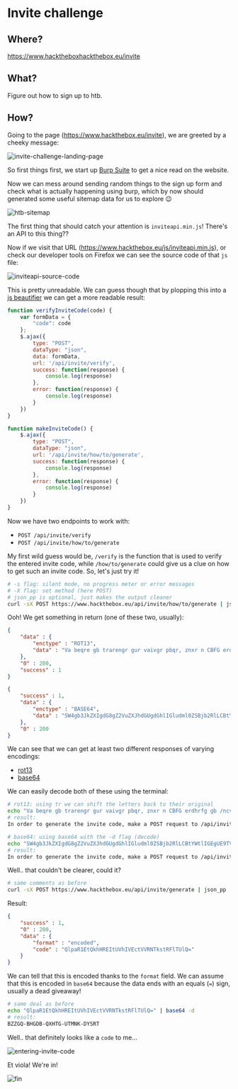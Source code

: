# Invite challenge

## Where?

https://www.hacktheboxhackthebox.eu/invite

## What?

Figure out how to sign up to htb.

## How?

Going to the page (https://www.hackthebox.eu/invite), we are greeted by a cheeky
message:

![invite-challenge-landing-page](../../assets/invite-challenge-0.png)

So first things first, we start up
[Burp Suite](https://portswigger.net/burp/communitydownload) to get a nice read
on the website.

Now we can mess around sending random things to the sign up form and check what
is actually happening using burp, which by now should generated some useful
sitemap data for us to explore 😉

![htb-sitemap](../../assets/invite-challenge-1.png)

The first thing that should catch your attention is `inviteapi.min.js`! There's
an API to this thing??

Now if we visit that URL (https://www.hackthebox.eu/js/inviteapi.min.js), or
check our developer tools on Firefox we can see the source code of that `js`
file:

![inviteapi-source-code](../../assets/invite-challenge-2.png)

This is pretty unreadable. We can guess though that by plopping this into a
[js beautifier](https://beautifier.org) we can get a more readable result:

```js
function verifyInviteCode(code) {
    var formData = {
        "code": code
    };
    $.ajax({
        type: "POST",
        dataType: "json",
        data: formData,
        url: '/api/invite/verify',
        success: function(response) {
            console.log(response)
        },
        error: function(response) {
            console.log(response)
        }
    })
}

function makeInviteCode() {
    $.ajax({
        type: "POST",
        dataType: "json",
        url: '/api/invite/how/to/generate',
        success: function(response) {
            console.log(response)
        },
        error: function(response) {
            console.log(response)
        }
    })
}
```

Now we have two endpoints to work with:

- `POST /api/invite/verify`
- `POST /api/invite/how/to/generate`

My first wild guess would be, `/verify` is the function that is used to verify
the entered invite code, while `/how/to/generate` could give us a clue on how to
get such an invite code. So, let's just try it!

```bash
# -s flag: silent mode, no progress meter or error messages
# -X flag: set method (here POST)
# json_pp is optional, just makes the output cleaner
curl -sX POST https://www.hackthebox.eu/api/invite/how/to/generate | json_pp
```

Ooh! We get something in return (one of these two, usually):

```json
{
    "data" : {
        "enctype" : "ROT13",
        "data" : "Va beqre gb trarengr gur vaivgr pbqr, znxr n CBFG erdhrfg gb /ncv/vaivgr/trarengr"
    },
    "0" : 200,
    "success" : 1
}
```
```json
{
    "success" : 1,
    "data" : {
        "enctype" : "BASE64",
        "data" : "SW4gb3JkZXIgdG8gZ2VuZXJhdGUgdGhlIGludml0ZSBjb2RlLCBtYWtlIGEgUE9TVCByZXF1ZXN0IHRvIC9hcGkvaW52aXRlL2dlbmVyYXRl"
    },
    "0" : 200
}
```

We can see that we can get at least two different responses of varying
encodings:

- [rot13](https://en.wikipedia.org/wiki/ROT13)
- [base64](https://en.wikipedia.org/wiki/Base64)

We can easily decode both of these using the terminal:

```bash
# rot13: using tr we can shift the letters back to their original
echo "Va beqre gb trarengr gur vaivgr pbqr, znxr n CBFG erdhrfg gb /ncv/vaivgr/trarengr" | tr 'A-Za-z' 'N-ZA-Mn-za-m'
# result:
In order to generate the invite code, make a POST request to /api/invite/generate

# base64: using base64 with the -d flag (decode)
echo "SW4gb3JkZXIgdG8gZ2VuZXJhdGUgdGhlIGludml0ZSBjb2RlLCBtYWtlIGEgUE9TVCByZXF1ZXN0IHRvIC9hcGkvaW52aXRlL2dlbmVyYXRl" | base64 -d
# result:
In order to generate the invite code, make a POST request to /api/invite/generate
```

Well.. that couldn't be clearer, could it?

```bash
# same comments as before
curl -sX POST https://www.hackthebox.eu/api/invite/generate | json_pp
```

Result:

```json
{
    "success" : 1,
    "0" : 200,
    "data" : {
        "format" : "encoded",
        "code" : "QlpaR1EtQkhHREItUVhIVEctVVRNTkstRFlTUlQ="
    }
}
```

We can tell that this is encoded thanks to the `format` field. We can
assume that this is encoded in `base64` because the data ends with an
equals (`=`) sign, usually a dead giveaway!

```bash
# same deal as before
echo "QlpaR1EtQkhHREItUVhIVEctVVRNTkstRFlTUlQ=" | base64 -d
# result:
BZZGQ-BHGDB-QXHTG-UTMNK-DYSRT
```

Well.. that definitely looks like a `code` to me...

![entering-invite-code](../../assets/invite-challenge-3.png)

Et viola! We're in!

![fin](../../assets/invite-challenge-4.png)
